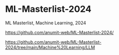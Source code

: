 # ML-Masterlist-2024
ML Masterlist, Machine Learning, 2024

https://github.com/anumit-web/ML-Masterlist-2024/

https://github.com/anumit-web/ML-Masterlist-2024/tree/main/Machine%20Learning/LLM

